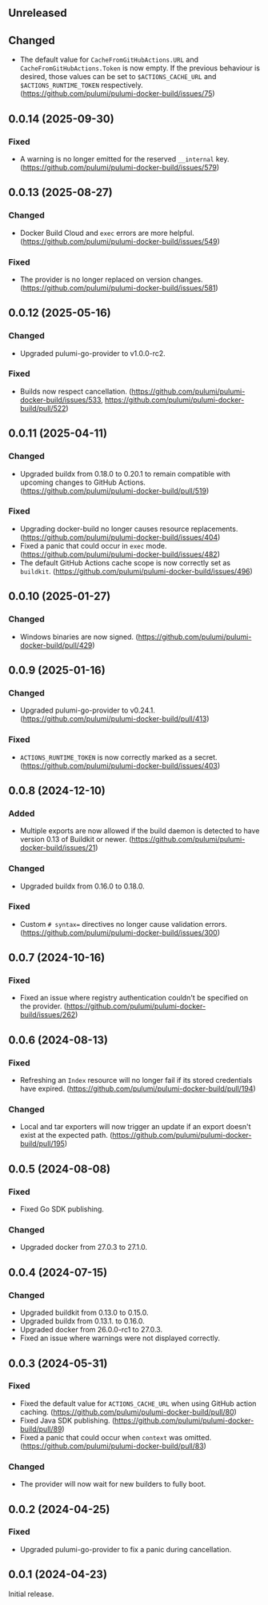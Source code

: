 ## Unreleased

## Changed

- The default value for `CacheFromGitHubActions.URL` and `CacheFromGitHubActions.Token` is now empty. If the previous behaviour is desired, those values can be set to `$ACTIONS_CACHE_URL` and `$ACTIONS_RUNTIME_TOKEN` respectively. (https://github.com/pulumi/pulumi-docker-build/issues/75)

## 0.0.14 (2025-09-30)

### Fixed

- A warning is no longer emitted for the reserved `__internal` key. (https://github.com/pulumi/pulumi-docker-build/issues/579)

## 0.0.13 (2025-08-27)

### Changed

- Docker Build Cloud and `exec` errors are more helpful. (https://github.com/pulumi/pulumi-docker-build/issues/549)

### Fixed

- The provider is no longer replaced on version changes. (https://github.com/pulumi/pulumi-docker-build/issues/581)

## 0.0.12 (2025-05-16)

### Changed

- Upgraded pulumi-go-provider to v1.0.0-rc2.

### Fixed

- Builds now respect cancellation. (https://github.com/pulumi/pulumi-docker-build/issues/533, https://github.com/pulumi/pulumi-docker-build/pull/522)

## 0.0.11 (2025-04-11)

### Changed

- Upgraded buildx from 0.18.0 to 0.20.1 to remain compatible with upcoming
  changes to GitHub Actions. (https://github.com/pulumi/pulumi-docker-build/pull/519)

### Fixed

- Upgrading docker-build no longer causes resource replacements. (<https://github.com/pulumi/pulumi-docker-build/issues/404>)
- Fixed a panic that could occur in `exec` mode. (https://github.com/pulumi/pulumi-docker-build/issues/482)
- The default GitHub Actions cache scope is now correctly set as `buildkit`. (https://github.com/pulumi/pulumi-docker-build/issues/496)

## 0.0.10 (2025-01-27)

### Changed

- Windows binaries are now signed. (https://github.com/pulumi/pulumi-docker-build/pull/429)

## 0.0.9 (2025-01-16)

### Changed

- Upgraded pulumi-go-provider to v0.24.1. (https://github.com/pulumi/pulumi-docker-build/pull/413)

### Fixed

- `ACTIONS_RUNTIME_TOKEN` is now correctly marked as a secret. (https://github.com/pulumi/pulumi-docker-build/issues/403)

## 0.0.8 (2024-12-10)

### Added

- Multiple exports are now allowed if the build daemon is detected to have
  version 0.13 of Buildkit or newer.
  (https://github.com/pulumi/pulumi-docker-build/issues/21)

### Changed

- Upgraded buildx from 0.16.0 to 0.18.0.

### Fixed

- Custom `# syntax=` directives no longer cause validation errors.
  (https://github.com/pulumi/pulumi-docker-build/issues/300)

## 0.0.7 (2024-10-16)

### Fixed

- Fixed an issue where registry authentication couldn't be specified on the
  provider. (<https://github.com/pulumi/pulumi-docker-build/issues/262>)

## 0.0.6 (2024-08-13)

### Fixed

- Refreshing an `Index` resource will no longer fail if its stored credentials
  have expired. (<https://github.com/pulumi/pulumi-docker-build/pull/194>)

### Changed

- Local and tar exporters will now trigger an update if an export doesn't exist
  at the expected path. (<https://github.com/pulumi/pulumi-docker-build/pull/195>)

## 0.0.5 (2024-08-08)

### Fixed

- Fixed Go SDK publishing.

### Changed

- Upgraded docker from 27.0.3 to 27.1.0.

## 0.0.4 (2024-07-15)

### Changed

- Upgraded buildkit from 0.13.0 to 0.15.0.
- Upgraded buildx from 0.13.1. to 0.16.0.
- Upgraded docker from 26.0.0-rc1 to 27.0.3.
- Fixed an issue where warnings were not displayed correctly.

## 0.0.3 (2024-05-31)

### Fixed

- Fixed the default value for `ACTIONS_CACHE_URL` when using GitHub action caching. (<https://github.com/pulumi/pulumi-docker-build/pull/80>)
- Fixed Java SDK publishing. (<https://github.com/pulumi/pulumi-docker-build/pull/89>)
- Fixed a panic that could occur when `context` was omitted. (<https://github.com/pulumi/pulumi-docker-build/pull/83>)

### Changed

- The provider will now wait for new builders to fully boot.

## 0.0.2 (2024-04-25)

### Fixed

- Upgraded pulumi-go-provider to fix a panic during cancellation.

## 0.0.1 (2024-04-23)

Initial release.

